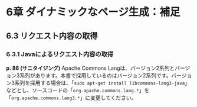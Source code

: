 # 6章 ダイナミックなページ生成：補足

## 6.3 リクエスト内容の取得

### 6.3.1 Javaによるリクエスト内容の取得

**p. 86 (サニタイジング)** Apache Commons Langは、バージョン2系列とバージョン3系列があります。本書で採用しているのはバージョン2系列です。バージョン3系列を採用する場合は、「`sudo apt-get install libcommons-lang3-java`」などとし、ソースコードの「`org.apache.commons.lang.*`」を「`org.apache.commons.lang3.*`」に変更してください。
